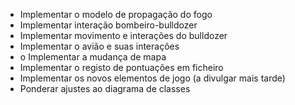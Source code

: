 - Implementar o modelo de propagação do fogo
- Implementar interação bombeiro-bulldozer
- Implementar movimento e interações do bulldozer
- Implementar o avião e suas interações
- o Implementar a mudança de mapa
- Implementar o registo de pontuações em ficheiro
- Implementar os novos elementos de jogo (a divulgar mais tarde)
- Ponderar ajustes ao diagrama de classes
